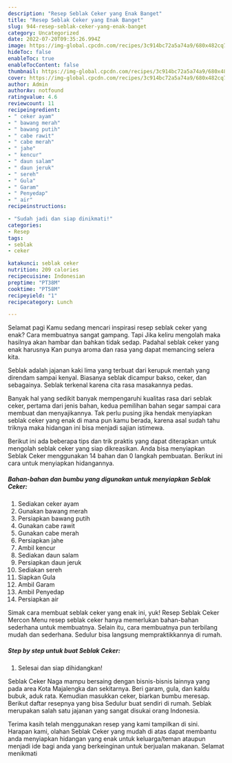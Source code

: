```yaml
---
description: "Resep Seblak Ceker yang Enak Banget"
title: "Resep Seblak Ceker yang Enak Banget"
slug: 944-resep-seblak-ceker-yang-enak-banget
category: Uncategorized
date: 2022-07-20T09:35:26.994Z
image: https://img-global.cpcdn.com/recipes/3c914bc72a5a74a9/680x482cq70/seblak-ceker-foto-resep-utama.jpg
hideToc: false
enableToc: true
enableTocContent: false
thumbnail: https://img-global.cpcdn.com/recipes/3c914bc72a5a74a9/680x482cq70/seblak-ceker-foto-resep-utama.jpg
cover: https://img-global.cpcdn.com/recipes/3c914bc72a5a74a9/680x482cq70/seblak-ceker-foto-resep-utama.jpg
author: Admin
authorAv: notfound
ratingvalue: 4.6
reviewcount: 11
recipeingredient:
- " ceker ayam"
- " bawang merah"
- " bawang putih"
- " cabe rawit"
- " cabe merah"
- " jahe"
- " kencur"
- " daun salam"
- " daun jeruk"
- " sereh"
- " Gula"
- " Garam"
- " Penyedap"
- " air"
recipeinstructions:

- "Sudah jadi dan siap dinikmati!"
categories:
- Resep
tags:
- seblak
- ceker

katakunci: seblak ceker 
nutrition: 209 calories
recipecuisine: Indonesian
preptime: "PT38M"
cooktime: "PT58M"
recipeyield: "1"
recipecategory: Lunch

---
```



Selamat pagi Kamu sedang mencari inspirasi resep seblak ceker yang enak? Cara membuatnya sangat gampang. Tapi Jika keliru mengolah maka hasilnya akan hambar dan bahkan tidak sedap. Padahal seblak ceker yang enak harusnya Kan punya aroma dan rasa yang dapat memancing selera kita.


Seblak adalah jajanan kaki lima yang terbuat dari kerupuk mentah yang direndam sampai kenyal. Biasanya seblak dicampur bakso, ceker, dan sebagainya. Seblak terkenal karena cita rasa masakannya pedas.

Banyak hal yang sedikit banyak mempengaruhi kualitas rasa dari seblak ceker, pertama dari jenis bahan, kedua pemilihan bahan segar sampai cara membuat dan menyajikannya. Tak perlu pusing jika hendak menyiapkan seblak ceker yang enak di mana pun kamu berada, karena asal sudah tahu triknya maka hidangan ini bisa menjadi sajian istimewa.


Berikut ini ada beberapa tips dan trik praktis yang dapat diterapkan untuk mengolah seblak ceker yang siap dikreasikan. Anda bisa menyiapkan Seblak Ceker menggunakan 14 bahan dan 0 langkah pembuatan. Berikut ini cara untuk menyiapkan hidangannya.

<!--inarticleads1-->

##### Bahan-bahan dan bumbu yang digunakan untuk menyiapkan Seblak Ceker:

1. Sediakan  ceker ayam
1. Gunakan  bawang merah
1. Persiapkan  bawang putih
1. Gunakan  cabe rawit
1. Gunakan  cabe merah
1. Persiapkan  jahe
1. Ambil  kencur
1. Sediakan  daun salam
1. Persiapkan  daun jeruk
1. Sediakan  sereh
1. Siapkan  Gula
1. Ambil  Garam
1. Ambil  Penyedap
1. Persiapkan  air


Simak cara membuat seblak ceker yang enak ini, yuk! Resep Seblak Ceker Mercon Menu resep seblak ceker hanya memerlukan bahan-bahan sederhana untuk membuatnya. Selain itu, cara membuatnya pun terbilang mudah dan sederhana. Sedulur bisa langsung mempraktikkannya di rumah. 

<!--inarticleads2-->

##### Step by step untuk buat Seblak Ceker:


1. Selesai dan siap dihidangkan!

Seblak Ceker Naga mampu bersaing dengan bisnis-bisnis lainnya yang pada area Kota Majalengka dan sekitarnya. Beri garam, gula, dan kaldu bubuk, aduk rata. Kemudian masukkan ceker, biarkan bumbu meresap. Berikut daftar resepnya yang bisa Sedulur buat sendiri di rumah. Seblak merupakan salah satu jajanan yang sangat disukai orang Indonesia. 

Terima kasih telah menggunakan resep yang kami tampilkan di sini. Harapan kami, olahan Seblak Ceker yang mudah di atas dapat membantu anda menyiapkan hidangan yang enak untuk keluarga/teman ataupun menjadi ide bagi anda yang berkeinginan untuk berjualan makanan. Selamat menikmati

